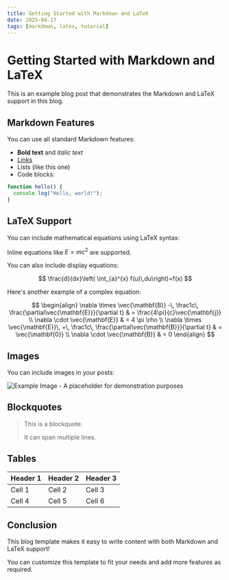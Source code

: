 ```yaml
---
title: Getting Started with Markdown and LaTeX
date: 2025-04-17
tags: [markdown, latex, tutorial]
---
```


# Getting Started with Markdown and LaTeX

This is an example blog post that demonstrates the Markdown and LaTeX support in this blog.

## Markdown Features

You can use all standard Markdown features:

- **Bold text** and *italic text*
- [Links](https://example.com)
- Lists (like this one)
- Code blocks:

```javascript
function hello() {
  console.log("Hello, world!");
}
```

## LaTeX Support

You can include mathematical equations using LaTeX syntax:

Inline equations like $E = mc^2$ are supported.

You can also include display equations:

$$
\frac{d}{dx}\left( \int_{a}^{x} f(u)\,du\right)=f(x)
$$

Here's another example of a complex equation:

$$
\begin{align}
\nabla \times \vec{\mathbf{B}} -\, \frac1c\, \frac{\partial\vec{\mathbf{E}}}{\partial t} & = \frac{4\pi}{c}\vec{\mathbf{j}} \\
\nabla \cdot \vec{\mathbf{E}} & = 4 \pi \rho \\
\nabla \times \vec{\mathbf{E}}\, +\, \frac1c\, \frac{\partial\vec{\mathbf{B}}}{\partial t} & = \vec{\mathbf{0}} \\
\nabla \cdot \vec{\mathbf{B}} & = 0
\end{align}
$$

## Images

You can include images in your posts:

<!-- Use a description instead of an external image URL -->
![Example Image - A placeholder for demonstration purposes]()

## Blockquotes

> This is a blockquote.
> 
> It can span multiple lines.

## Tables

| Header 1 | Header 2 | Header 3 |
|----------|----------|----------|
| Cell 1   | Cell 2   | Cell 3   |
| Cell 4   | Cell 5   | Cell 6   |

## Conclusion

This blog template makes it easy to write content with both Markdown and LaTeX support!

You can customize this template to fit your needs and add more features as required.
